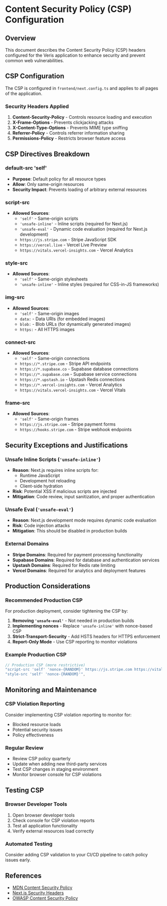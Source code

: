 # Content Security Policy (CSP) Configuration

## Overview

This document describes the Content Security Policy (CSP) headers configured for the Veris application to enhance security and prevent common web vulnerabilities.

## CSP Configuration

The CSP is configured in `frontend/next.config.ts` and applies to all pages of the application.

### Security Headers Applied

1. **Content-Security-Policy** - Controls resource loading and execution
2. **X-Frame-Options** - Prevents clickjacking attacks
3. **X-Content-Type-Options** - Prevents MIME type sniffing
4. **Referrer-Policy** - Controls referrer information sharing
5. **Permissions-Policy** - Restricts browser feature access

## CSP Directives Breakdown

### default-src 'self'
- **Purpose**: Default policy for all resource types
- **Allow**: Only same-origin resources
- **Security Impact**: Prevents loading of arbitrary external resources

### script-src
- **Allowed Sources**:
  - `'self'` - Same-origin scripts
  - `'unsafe-inline'` - Inline scripts (required for Next.js)
  - `'unsafe-eval'` - Dynamic code evaluation (required for Next.js development)
  - `https://js.stripe.com` - Stripe JavaScript SDK
  - `https://vercel.live` - Vercel Live Preview
  - `https://vitals.vercel-insights.com` - Vercel Analytics

### style-src
- **Allowed Sources**:
  - `'self'` - Same-origin stylesheets
  - `'unsafe-inline'` - Inline styles (required for CSS-in-JS frameworks)

### img-src
- **Allowed Sources**:
  - `'self'` - Same-origin images
  - `data:` - Data URIs (for embedded images)
  - `blob:` - Blob URLs (for dynamically generated images)
  - `https:` - All HTTPS images

### connect-src
- **Allowed Sources**:
  - `'self'` - Same-origin connections
  - `https://*.stripe.com` - Stripe API endpoints
  - `https://*.supabase.co` - Supabase database connections
  - `https://*.supabase.com` - Supabase service connections
  - `https://*.upstash.io` - Upstash Redis connections
  - `https://*.vercel-insights.com` - Vercel Analytics
  - `https://vitals.vercel-insights.com` - Vercel Vitals

### frame-src
- **Allowed Sources**:
  - `'self'` - Same-origin frames
  - `https://js.stripe.com` - Stripe payment forms
  - `https://hooks.stripe.com` - Stripe webhook endpoints

## Security Exceptions and Justifications

### Unsafe Inline Scripts (`'unsafe-inline'`)
- **Reason**: Next.js requires inline scripts for:
  - Runtime JavaScript
  - Development hot reloading
  - Client-side hydration
- **Risk**: Potential XSS if malicious scripts are injected
- **Mitigation**: Code review, input sanitization, and proper authentication

### Unsafe Eval (`'unsafe-eval'`)
- **Reason**: Next.js development mode requires dynamic code evaluation
- **Risk**: Code injection attacks
- **Mitigation**: This should be disabled in production builds

### External Domains
- **Stripe Domains**: Required for payment processing functionality
- **Supabase Domains**: Required for database and authentication services
- **Upstash Domains**: Required for Redis rate limiting
- **Vercel Domains**: Required for analytics and deployment features

## Production Considerations

### Recommended Production CSP
For production deployment, consider tightening the CSP by:

1. **Removing `'unsafe-eval'`** - Not needed in production builds
2. **Implementing nonces** - Replace `'unsafe-inline'` with nonce-based CSP
3. **Strict-Transport-Security** - Add HSTS headers for HTTPS enforcement
4. **Report-Only Mode** - Use CSP reporting to monitor violations

### Example Production CSP
```javascript
// Production CSP (more restrictive)
"script-src 'self' 'nonce-{RANDOM}' https://js.stripe.com https://vitals.vercel-insights.com",
"style-src 'self' 'nonce-{RANDOM}'",
```

## Monitoring and Maintenance

### CSP Violation Reporting
Consider implementing CSP violation reporting to monitor for:
- Blocked resource loads
- Potential security issues
- Policy effectiveness

### Regular Review
- Review CSP policy quarterly
- Update when adding new third-party services
- Test CSP changes in staging environment
- Monitor browser console for CSP violations

## Testing CSP

### Browser Developer Tools
1. Open browser developer tools
2. Check console for CSP violation reports
3. Test all application functionality
4. Verify external resources load correctly

### Automated Testing
Consider adding CSP validation to your CI/CD pipeline to catch policy issues early.

## References

- [MDN Content Security Policy](https://developer.mozilla.org/en-US/docs/Web/HTTP/CSP)
- [Next.js Security Headers](https://nextjs.org/docs/advanced-features/security-headers)
- [OWASP Content Security Policy](https://owasp.org/www-project-cheat-sheets/cheatsheets/Content_Security_Policy_Cheat_Sheet.html)
